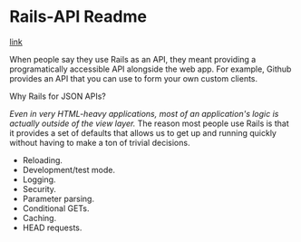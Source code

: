 # Rails-API Readme
[link](https://github.com/rails-api/rails-api/blob/master/README.md#why-use-rails-for-json-apis)

When people say they use Rails as an API, they meant providing a programatically accessible API alongside the web app. For example, Github provides an API that you can use to form your own custom clients.

Why Rails for JSON APIs?

*Even in very HTML-heavy applications, most of an application's logic is actually outside of the view layer.* The reason most people use Rails is that it provides a set of defaults that allows us to get up and running quickly without having to make a ton of trivial decisions.

- Reloading.
- Development/test mode.
- Logging.
- Security.
- Parameter parsing.
- Conditional GETs.
- Caching.
- HEAD requests.

